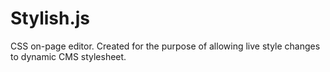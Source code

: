 Stylish.js
==========

CSS on-page editor. Created for the purpose of allowing live style changes to dynamic CMS stylesheet.
